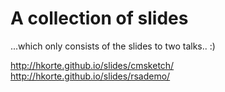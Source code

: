 A collection of slides
======
...which only consists of the slides to two talks.. :)

http://hkorte.github.io/slides/cmsketch/
http://hkorte.github.io/slides/rsademo/
